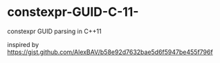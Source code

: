 # constexpr-GUID-C-11-
constexpr GUID parsing in C++11

inspired by https://gist.github.com/AlexBAV/b58e92d7632bae5d6f5947be455f796f

